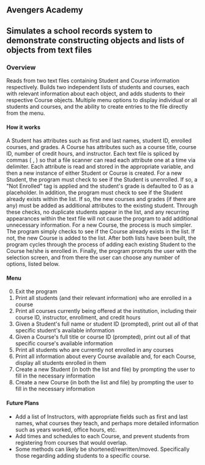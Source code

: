 ## Avengers Academy

## Simulates a school records system to demonstrate constructing objects and lists of objects from text files


### Overview
Reads from two text files containing Student and Course information respectively.
Builds two independent lists of students and courses, each with relevant information about each object, and adds students to their respective Course objects.
Multiple menu options to display individual or all students and courses, and the ability to create entries to the file directly from the menu.


#### How it works
A Student has attributes such as first and last names, student ID, enrolled courses, and grades.
A Course has attributes such as a course title, course ID, number of credit hours, and instructor.
Each text file is spliced by commas ( , ) so that a file scanner can read each attribute one at a time via delimiter.
Each attribute is read and stored in the appropriate variable, and then a new instance of either Student or Course is created.
For a new Student, the program must check to see if the Student is unenrolled. If so, a "Not Enrolled" tag is applied and the student's grade is defaulted to 0 as a placeholder.
In addition, the program must check to see if the Student already exists within the list. If so, the new courses and grades (if there are any) must be added as additional attributes to the existing student.
Through these checks, no duplicate students appear in the list, and any recurring appearances within the text file will not cause the program to add additional unnecessary information.
For a new Course, the process is much simpler. The program simply checks to see if the Course already exists in the list. If not, the new Course is added to the list.
After both lists have been built, the program cycles through the process of adding each existing Student to the Course he/she is enrolled in.
Finally, the program prompts the user with the selection screen, and from there the user can choose any number of options, listed below.

#### Menu
0. Exit the program
1. Print all students (and their relevant information) who are enrolled in a course
2. Print all courses currently being offered at the institution, including their course ID, instructor, enrollment, and credit hours
3. Given a Student's full name or student ID (prompted), print out all of that specific student's available information
4. Given a Course's full title or course ID (prompted), print out all of that specific course's available information
5. Print all students who are currently not enrolled in any courses
6. Print all information about every Course available and, for each Course, display all students enrolled in them
7. Create a new Student (in both the list and file) by prompting the user to fill in the necessary information
8. Create a new Course (in both the list and file) by prompting the user to fill in the necessary information

#### Future Plans
- Add a list of Instructors, with appropriate fields such as first and last names, what courses they teach, and perhaps more detailed information such as years worked, office hours, etc.
- Add times and schedules to each Course, and prevent students from registering from courses that would overlap.
- Some methods can likely be shortened/rewritten/moved. Specifically those regarding adding students to a specific course.
